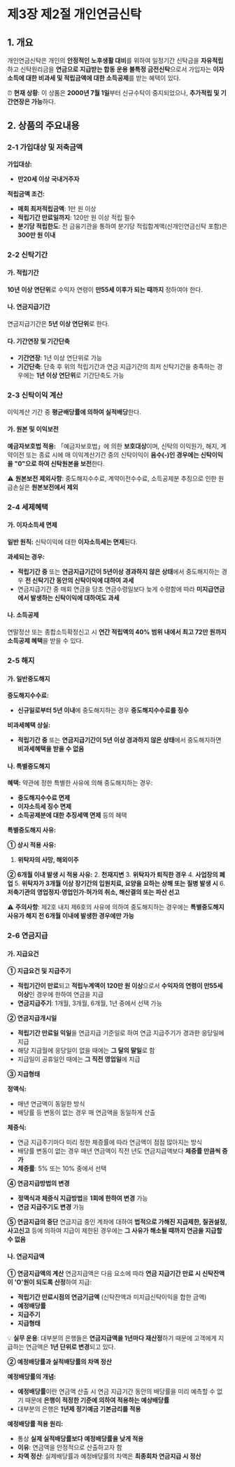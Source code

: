 # 제3장 제2절 개인연금신탁

## 1. 개요

개인연금신탁은 개인의 **안정적인 노후생활 대비**를 위하여 일정기간 신탁금을 **자유적립**하고 신탁원리금을 **연금으로 지급받는 합동 운용 불특정 금전신탁**으로서 가입자는 **이자소득에 대한 비과세 및 적립금액에 대한 소득공제**를 받는 혜택이 있다.

⏰ **현재 상황**: 이 상품은 **2000년 7월 1일**부터 신규수탁이 중지되었으나, **추가적립 및 기간연장은 가능**하다.

## 2. 상품의 주요내용

### 2-1 가입대상 및 저축금액

**가입대상:**
- **만20세 이상 국내거주자**

**적립금액 조건:**
- **매회 최저적립금액**: 1만 원 이상
- **적립기간 만료일까지**: 120만 원 이상 적립 필수
- **분기당 적립한도**: 전 금융기관을 통하여 분기당 적립합계액(신개인연금신탁 포함)은 **300만 원 이내**

### 2-2 신탁기간

#### 가. 적립기간
**10년 이상 연단위**로 수익자 연령이 **만55세 이후가 되는 때까지** 정하여야 한다.

#### 나. 연금지급기간
연금지급기간은 **5년 이상 연단위**로 한다.

#### 다. 기간연장 및 기간단축
- **기간연장**: 1년 이상 연단위로 가능
- **기간단축**: 단축 후 위의 적립기간과 연금 지급기간의 최저 신탁기간을 충족하는 경우에는 **1년 이상 연단위**로 기간단축도 가능

### 2-3 신탁이익 계산

이익계산 기간 중 **평균배당률에 의하여 실적배당**한다.

#### 가. 원본 및 이익보전

**예금자보호법 적용:**
「예금자보호법」에 의한 **보호대상**이며, 신탁의 이익원가, 해지, 계약이전 또는 종료 시에 매 이익계산기간 중의 신탁이익이 **음수(-)인 경우에는 신탁이익을 "0"으로 하여 신탁원본을 보전**한다.

⚠️ **원본보전 제외사항**: 중도해지수수료, 계약이전수수료, 소득공제분 추징으로 인한 원금손실은 **원본보전에서 제외**

### 2-4 세제혜택

#### 가. 이자소득세 면제

**일반 원칙:**
신탁이익에 대한 **이자소득세는 면제**된다.

**과세되는 경우:**
- **적립기간 중** 또는 **연금지급기간이 5년이상 경과하지 않은 상태**에서 중도해지하는 경우 **전 신탁기간 동안의 신탁이익에 대하여 과세**
- 연금지급기간 중 매회 연금을 당초 연금수령일보다 늦게 수령함에 따라 **미지급연금에서 발생하는 신탁이익에 대하여도 과세**

#### 나. 소득공제

연말정산 또는 종합소득확정신고 시 **연간 적립액의 40% 범위 내에서 최고 72만 원까지 소득공제 혜택**을 받을 수 있다.

### 2-5 해지

#### 가. 일반중도해지

**중도해지수수료:**
- **신규일로부터 5년 이내**에 중도해지하는 경우 **중도해지수수료를 징수**

**비과세혜택 상실:**
- **적립기간 중** 또는 **연금지급기간이 5년 이상 경과하지 않은 상태**에서 중도해지하면 **비과세혜택을 받을 수 없음**

#### 나. 특별중도해지

**혜택:**
약관에 정한 특별한 사유에 의해 중도해지하는 경우:
- **중도해지수수료 면제**
- **이자소득세 징수 면제**
- **소득공제분에 대한 추징세액 면제** 등의 혜택

**특별중도해지 사유:**

**① 상시 적용 사유:**
1. **위탁자의 사망, 해외이주**

**② 6개월 이내 발생 시 적용 사유:**
2. **천재지변**
3. **위탁자가 퇴직한 경우**
4. **사업장의 폐업**
5. **위탁자가 3개월 이상 장기간의 입원치료, 요양을 요하는 상해 또는 질병 발생 시**
6. **저축기관의 영업정지·영업인가·허가의 취소, 해산결의 또는 파산 선고**

⚠️ **주의사항**: 제2호 내지 제6호의 사유에 의하여 중도해지하는 경우에는 **특별중도해지 사유가 해지 전 6개월 이내에 발생한 경우에만 가능**

### 2-6 연금지급

#### 가. 지급요건

**① 지급요건 및 지급주기**
- **적립기간이 만료**되고 **적립누계액이 120만 원 이상**으로서 **수익자의 연령이 만55세 이상**인 경우에 한하여 연금을 지급
- **연금지급주기**: 1개월, 3개월, 6개월, 1년 중에서 선택 가능

**② 연금지급개시일**
- **적립기간 만료일 익일**을 연금지급 기준일로 하여 연금 지급주기가 경과한 응당일에 지급
- 해당 지급월에 응당일이 없을 때에는 **그 달의 말일**로 함
- 지급일이 공휴일인 때에는 **그 직전 영업일**에 지급

**③ 지급형태**

**정액식:**
- 매년 연금액이 동일한 방식
- 배당률 등 변동이 없는 경우 매 연금액을 동일하게 산출

**체증식:**
- 연금 지급주기마다 미리 정한 체증률에 따라 연금액이 점점 많아지는 방식
- 배당률 변동이 없는 경우 매년 연금액이 직전 년도 연금지급액보다 **체증률 만큼씩 증가**
- **체증률**: 5% 또는 10% 중에서 선택

**④ 연금지급방법의 변경**
- **정액식과 체증식 지급방법**을 **1회에 한하여 변경** 가능
- **연금 지급주기도 변경** 가능

**⑤ 연금지급의 중단**
연금지급 중인 계좌에 대하여 **법적으로 가해진 지급제한, 질권설정, 사고신고** 등에 의하여 지급이 제한된 경우에는 **그 사유가 해소될 때까지 연금을 지급할 수 없음**

#### 나. 연금지급액

**① 연금지급액의 계산**
연금지급액은 다음 요소에 따라 **연금 지급기간 만료 시 신탁잔액이 'O'원이 되도록 산정**하여 지급:
- **적립기간 만료시점의 연금기금액** (신탁잔액과 미지급신탁이익을 합한 금액)
- **예정배당률**
- **지급주기**
- **지급형태**

💡 **실무 운용**: 대부분의 은행들은 **연금지급액을 1년마다 재산정**하기 때문에 고객에게 지급하는 연금액은 **1년 단위로 변경**되고 있다.

**② 예정배당률과 실적배당률의 차액 정산**

**예정배당률의 개념:**
- **예정배당률**이란 연금액 산출 시 연금 지급기간 동안의 배당률을 미리 예측할 수 없기 때문에 **은행이 적정한 기준에 의하여 적용하는 예상배당률**
- 대부분의 은행은 **1년제 정기예금 기본금리를 적용**

**예정배당률 적용 원리:**
- 통상 **실제 실적배당률보다 예정배당률을 낮게 적용**
- **이유**: 연금액을 안정적으로 산출하고자 함
- **차액 정산**: 실제배당률과 예정배당률의 차액은 **최종회차 연금지급 시 정산** 